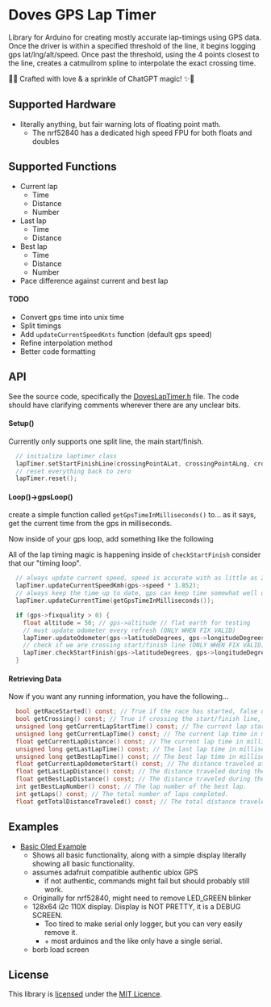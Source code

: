 

# Doves GPS Lap Timer
Library for Arduino for creating mostly accurate lap-timings using GPS data.
Once the driver is within a specified threshold of the line, it begins logging gps lat/lng/alt/speed.
Once past the threshold, using the 4 points closest to the line, creates a catmullrom spline to interpolate the exact crossing time.

🤖✨ Crafted with love & a sprinkle of ChatGPT magic! ✨🤖

## Supported Hardware

* literally anything, but fair warning lots of floating point math.
	* The nrf52840 has a dedicated high speed FPU for both floats and doubles

## Supported Functions
* Current lap
	* Time
	* Distance
	* Number
* Last lap
	* Time
	* Distance
* Best lap
	* Time
	* Distance
	* Number
* Pace difference against current and best lap

#### TODO
* Convert gps time into unix time
* Split timings
* Add `updateCurrentSpeedKnts` function (default gps speed)
* Refine interpolation method
* Better code formatting

## API

See the source code, specifically the [DovesLapTimer.h](src/DovesLapTimer.h) file.
The code should have clarifying comments wherever there are any unclear bits.

#### Setup()
Currently only supports one split line, the main start/finish.
```c
  // initialize laptimer class
  lapTimer.setStartFinishLine(crossingPointALat, crossingPointALng, crossingPointBLat, crossingPointBLng);
  // reset everything back to zero
  lapTimer.reset();
```
#### Loop()->gpsLoop()
create a simple function called `getGpsTimeInMilliseconds()` to... as it says, get the current time from the gps in milliseconds.

Now inside of your gps loop, add something like the following

All of the lap timing magic is happening inside of `checkStartFinish` consider that our "timing loop".
```c
  // always update current speed, speed is accurate with as little as 2 sats
  lapTimer.updateCurrentSpeedKmh(gps->speed * 1.852);
  // always keep the time up to date, gps can keep time somewhat well once synced, or via battery backup
  lapTimer.updateCurrentTime(getGpsTimeInMilliseconds());

  if (gps->fixquality > 0) {
    float altitude = 50; // gps->altitude // flat earth for testing
    // must update odometer every refresh (ONLY WHEN FIX VALID)
    lapTimer.updateOdometer(gps->latitudeDegrees, gps->longitudeDegrees, gps->altitude);
    // check if we are crossing start/finish line (ONLY WHEN FIX VALID)
    lapTimer.checkStartFinish(gps->latitudeDegrees, gps->longitudeDegrees);
  }
```
#### Retrieving Data
Now if you want any running information,  you have the following...
```c
  bool getRaceStarted() const; // True if the race has started, false otherwise (passed the line one time).
  bool getCrossing() const; // True if crossing the start/finish line, false otherwise.
  unsigned long getCurrentLapStartTime() const; // The current lap start time in milliseconds.
  unsigned long getCurrentLapTime() const; // The current lap time in milliseconds.
  float getCurrentLapDistance() const; // The current lap time in milliseconds.
  unsigned long getLastLapTime() const; // The last lap time in milliseconds.
  unsigned long getBestLapTime() const; // The best lap time in milliseconds.
  float getCurrentLapOdometerStart() const; // The distance traveled at the start of the current lap in meters.
  float getLastLapDistance() const; // The distance traveled during the last lap in meters.
  float getBestLapDistance() const; // The distance traveled during the best lap in meters.
  int getBestLapNumber() const; // The lap number of the best lap.
  int getLaps() const; // The total number of laps completed.
  float getTotalDistanceTraveled() const; // The total distance traveled in meters.
```

## Examples

* [Basic Oled Example](examples/basic_oled_example/basic_oled_example.ino)
	* Shows all basic functionality, along with a simple display literally showing all basic functionality.
	* assumes adafruit compatible authentic ublox GPS 
		* if not authentic, commands might fail but should probably still work.
	* Originally for nrf52840, might need to remove LED_GREEN blinker
	* 128x64 i2c 110X display. Display is NOT PRETTY, it is a DEBUG SCREEN.
		* Too tired to make serial only logger, but you can very easily remove it.
		* \+ most arduinos and the like only have a single serial.
	* borb load screen

## License

This library is [licensed](LICENSE) under the [MIT Licence](http://en.wikipedia.org/wiki/MIT_License).
